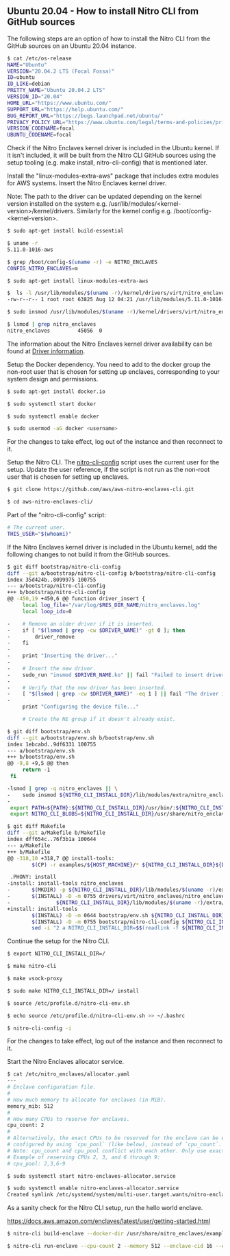 ## Ubuntu 20.04 - How to install Nitro CLI from GitHub sources

The following steps are an option of how to install the Nitro CLI from the
GitHub sources on an Ubuntu 20.04 instance.

```sh
$ cat /etc/os-release
NAME="Ubuntu"
VERSION="20.04.2 LTS (Focal Fossa)"
ID=ubuntu
ID_LIKE=debian
PRETTY_NAME="Ubuntu 20.04.2 LTS"
VERSION_ID="20.04"
HOME_URL="https://www.ubuntu.com/"
SUPPORT_URL="https://help.ubuntu.com/"
BUG_REPORT_URL="https://bugs.launchpad.net/ubuntu/"
PRIVACY_POLICY_URL="https://www.ubuntu.com/legal/terms-and-policies/privacy-policy"
VERSION_CODENAME=focal
UBUNTU_CODENAME=focal
```

Check if the Nitro Enclaves kernel driver is included in the Ubuntu kernel. If
it isn't included, it will be built from the Nitro CLI GitHub sources using the
setup tooling (e.g. make install, nitro-cli-config) that is mentioned later.

Install the "linux-modules-extra-aws" package that includes extra modules for
AWS systems. Insert the Nitro Enclaves kernel driver.

Note: The path to the driver can be updated depending on the kernel version
installed on the system e.g. /usr/lib/modules/\<kernel-version\>/kernel/drivers.
Similarly for the kernel config e.g. /boot/config-\<kernel-version\>.

```sh
$ sudo apt-get install build-essential

$ uname -r
5.11.0-1016-aws

$ grep /boot/config-$(uname -r) -e NITRO_ENCLAVES
CONFIG_NITRO_ENCLAVES=m

$ sudo apt-get install linux-modules-extra-aws

$  ls -l /usr/lib/modules/$(uname -r)/kernel/drivers/virt/nitro_enclaves/nitro_enclaves.ko
-rw-r--r-- 1 root root 63825 Aug 12 04:21 /usr/lib/modules/5.11.0-1016-aws/kernel/drivers/virt/nitro_enclaves/nitro_enclaves.ko

$ sudo insmod /usr/lib/modules/$(uname -r)/kernel/drivers/virt/nitro_enclaves/nitro_enclaves.ko

$ lsmod | grep nitro_enclaves
nitro_enclaves         45056  0
```

The information about the Nitro Enclaves kernel driver availability can be found
at [Driver information](https://github.com/aws/aws-nitro-enclaves-cli#driver-information).

Setup the Docker dependency. You need to add to the docker group the non-root
user that is chosen for setting up enclaves, corresponding to your system design
and permissions.

```sh
$ sudo apt-get install docker.io

$ sudo systemctl start docker

$ sudo systemctl enable docker

$ sudo usermod -aG docker <username>
```

For the changes to take effect, log out of the instance and then reconnect to it.

Setup the Nitro CLI. The [nitro-cli-config](../bootstrap/nitro-cli-config)
script uses the current user for the setup. Update the user reference, if the
script is not run as the non-root user that is chosen for setting up enclaves.

```sh
$ git clone https://github.com/aws/aws-nitro-enclaves-cli.git

$ cd aws-nitro-enclaves-cli/
```

Part of the "nitro-cli-config" script:

```sh
# The current user.
THIS_USER="$(whoami)"
```

If the Nitro Enclaves kernel driver is included in the Ubuntu kernel, add the
following changes to not build it from the GitHub sources.

```sh
$ git diff bootstrap/nitro-cli-config
diff --git a/bootstrap/nitro-cli-config b/bootstrap/nitro-cli-config
index 35d424b..8099975 100755
--- a/bootstrap/nitro-cli-config
+++ b/bootstrap/nitro-cli-config
@@ -450,19 +450,6 @@ function driver_insert {
     local log_file="/var/log/$RES_DIR_NAME/nitro_enclaves.log"
     local loop_idx=0

-    # Remove an older driver if it is inserted.
-    if [ "$(lsmod | grep -cw $DRIVER_NAME)" -gt 0 ]; then
-        driver_remove
-    fi
-
-    print "Inserting the driver..."
-
-    # Insert the new driver.
-    sudo_run "insmod $DRIVER_NAME.ko" || fail "Failed to insert driver."
-
-    # Verify that the new driver has been inserted.
-    [ "$(lsmod | grep -cw $DRIVER_NAME)" -eq 1 ] || fail "The driver is not visible."
-
     print "Configuring the device file..."

     # Create the NE group if it doesn't already exist.
```

```sh
$ git diff bootstrap/env.sh
diff --git a/bootstrap/env.sh b/bootstrap/env.sh
index 1ebcabd..9df6331 100755
--- a/bootstrap/env.sh
+++ b/bootstrap/env.sh
@@ -9,8 +9,5 @@ then
     return -1
 fi

-lsmod | grep -q nitro_enclaves || \
-    sudo insmod ${NITRO_CLI_INSTALL_DIR}/lib/modules/extra/nitro_enclaves/nitro_enclaves.ko
-
 export PATH=${PATH}:${NITRO_CLI_INSTALL_DIR}/usr/bin/:${NITRO_CLI_INSTALL_DIR}/etc/profile.d/
 export NITRO_CLI_BLOBS=${NITRO_CLI_INSTALL_DIR}/usr/share/nitro_enclaves/blobs
```

```sh
$ git diff Makefile
diff --git a/Makefile b/Makefile
index dff654c..76f3b1a 100644
--- a/Makefile
+++ b/Makefile
@@ -318,10 +318,7 @@ install-tools:
        $(CP) -r examples/${HOST_MACHINE}/* ${NITRO_CLI_INSTALL_DIR}${DATA_DIR}/nitro_enclaves/examples/

 .PHONY: install
-install: install-tools nitro_enclaves
-       $(MKDIR) -p ${NITRO_CLI_INSTALL_DIR}/lib/modules/$(uname -r)/extra/nitro_enclaves
-       $(INSTALL) -D -m 0755 drivers/virt/nitro_enclaves/nitro_enclaves.ko \
-               ${NITRO_CLI_INSTALL_DIR}/lib/modules/$(uname -r)/extra/nitro_enclaves/nitro_enclaves.ko
+install: install-tools
        $(INSTALL) -D -m 0644 bootstrap/env.sh ${NITRO_CLI_INSTALL_DIR}${ENV_SETUP_DIR}/nitro-cli-env.sh
        $(INSTALL) -D -m 0755 bootstrap/nitro-cli-config ${NITRO_CLI_INSTALL_DIR}${ENV_SETUP_DIR}/nitro-cli-config
        sed -i "2 a NITRO_CLI_INSTALL_DIR=$$(readlink -f ${NITRO_CLI_INSTALL_DIR})" \

```

Continue the setup for the Nitro CLI.

```sh
$ export NITRO_CLI_INSTALL_DIR=/

$ make nitro-cli

$ make vsock-proxy

$ sudo make NITRO_CLI_INSTALL_DIR=/ install

$ source /etc/profile.d/nitro-cli-env.sh

$ echo source /etc/profile.d/nitro-cli-env.sh >> ~/.bashrc

$ nitro-cli-config -i
```

For the changes to take effect, log out of the instance and then reconnect to it.

Start the Nitro Enclaves allocator service.

```sh
$ cat /etc/nitro_enclaves/allocator.yaml
---
# Enclave configuration file.
#
# How much memory to allocate for enclaves (in MiB).
memory_mib: 512
#
# How many CPUs to reserve for enclaves.
cpu_count: 2
#
# Alternatively, the exact CPUs to be reserved for the enclave can be explicitely
# configured by using `cpu_pool` (like below), instead of `cpu_count`.
# Note: cpu_count and cpu_pool conflict with each other. Only use exactly one of them.
# Example of reserving CPUs 2, 3, and 6 through 9:
# cpu_pool: 2,3,6-9

$ sudo systemctl start nitro-enclaves-allocator.service

$ sudo systemctl enable nitro-enclaves-allocator.service
Created symlink /etc/systemd/system/multi-user.target.wants/nitro-enclaves-allocator.service → /lib/systemd/system/nitro-enclaves-allocator.service.
```

As a sanity check for the Nitro CLI setup, run the hello world enclave.

https://docs.aws.amazon.com/enclaves/latest/user/getting-started.html

```sh
$ nitro-cli build-enclave --docker-dir /usr/share/nitro_enclaves/examples/hello --docker-uri hello:latest --output-file hello.eif

$ nitro-cli run-enclave --cpu-count 2 --memory 512 --enclave-cid 16 --eif-path hello.eif --debug-mode
```
